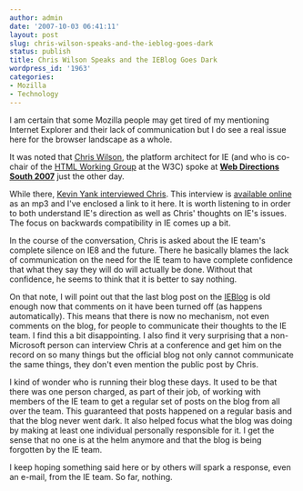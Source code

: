 ```yaml
---
author: admin
date: '2007-10-03 06:41:11'
layout: post
slug: chris-wilson-speaks-and-the-ieblog-goes-dark
status: publish
title: Chris Wilson Speaks and the IEBlog Goes Dark
wordpress_id: '1963'
categories:
- Mozilla
- Technology
---
```

I am certain that some Mozilla people may get tired of my mentioning Internet Explorer and their lack of communication but I do see a real issue here for the browser landscape as a whole.

It was noted that <a href="http://blogs.msdn.com/cwilso/">Chris Wilson</a>, the platform architect for IE (and who is co-chair<span class="foaf-given"></span><span class="foaf-family"></span> of the <a href="http://www.w3.org/html/wg/">HTML Working Group</a> at the W3C) spoke at <a href="http://webdirections.org/"><strong>Web Directions South 2007</strong></a> just the other day.

While there, <a href="http://www.sitepoint.com/blogs/2007/10/01/wds07-bonus-feature-chris-wilson-microsoft/  ">Kevin Yank interviewed Chris</a>. This interview is <a href="http://media.sitepoint.com/presentations/2007-09-28_wds07chriswilson.mp3">available online</a> as an mp3 and I've enclosed a link to it here. It is worth listening to in order to both understand IE's direction as well as Chris' thoughts on IE's issues. The focus on backwards compatibility in IE comes up a bit.

In the course of the conversation, Chris is asked about the IE team's complete silence on IE8 and the future. There he basically blames the lack of communication on the need for the IE team to have complete confidence that what they say they will do will actually be done. Without that confidence, he seems to think that it is better to say nothing.

On that note, I will point out that the last blog post on the <a href="http://blogs.msdn.com/ie">IEBlog</a> is old enough now that comments on it have been turned off (as happens automatically). This means that there is now no mechanism, not even comments on the blog, for people to communicate their thoughts to the IE team. I find this a bit disappointing. I also find it very surprising that a non-Microsoft person can interview Chris at a conference and get him on the record on so many things but the official blog not only cannot communicate the same things, they don't even mention the public post by Chris.

I kind of wonder who is running their blog these days. It used to be that there was one person charged, as part of their job, of working with members of the IE team to get a regular set of posts on the blog from all over the team. This guaranteed that posts happened on a regular basis and that the blog never went dark. It also helped focus what the blog was doing by making at least one individual personally responsible for it. I get the sense that no one is at the helm anymore and that the blog is being forgotten by the IE team.

I keep hoping something said here or by others will spark a response, even an e-mail, from the IE team. So far, nothing.
